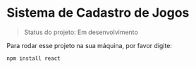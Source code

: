 # Sistema de Cadastro de Jogos

> Status do projeto: Em desenvolvimento

Para rodar esse projeto na sua máquina, por favor digite:


````
npm install react
````
